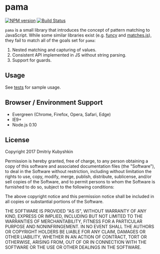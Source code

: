 # pama

[![NPM version](https://badge.fury.io/js/pama.svg)](https://npmjs.org/package/pama)
[![Build Status][travis-image]][travis-url]

[project-url]: https://github.com/grassator/pama
[travis-url]: https://travis-ci.org/grassator/pama
[travis-image]: https://travis-ci.org/grassator/pama.svg?branch=master

`pama` is a small library that introduces the concept of pattern matching to JavaScript. While some similar libraries exist (e.g. [funcy](https://www.npmjs.com/package/funcy) and [matches.js](https://github.com/natefaubion/matches.js)), they fail to match all of the goals set for `pama`:

1. Nested matching and capturing of values.
2. Consistent API implemented in JS without string parsing.
3. Support for guards.

## Usage

See [tests](index.test.js) for sample usage.

## Browser / Environment Support

* Evergreen (Chrome, Firefox, Opera, Safari, Edge)
* IE9+
* Node.js 0.10

## License

Copyright 2017 Dmitriy Kubyshkin

Permission is hereby granted, free of charge, to any person obtaining a copy
of this software and associated documentation files (the "Software"), to deal
in the Software without restriction, including without limitation the rights
to use, copy, modify, merge, publish, distribute, sublicense, and/or sell
copies of the Software, and to permit persons to whom the Software is
furnished to do so, subject to the following conditions:

The above copyright notice and this permission notice shall be included in all
copies or substantial portions of the Software.

THE SOFTWARE IS PROVIDED "AS IS", WITHOUT WARRANTY OF ANY KIND, EXPRESS OR
IMPLIED, INCLUDING BUT NOT LIMITED TO THE WARRANTIES OF MERCHANTABILITY,
FITNESS FOR A PARTICULAR PURPOSE AND NONINFRINGEMENT. IN NO EVENT SHALL THE
AUTHORS OR COPYRIGHT HOLDERS BE LIABLE FOR ANY CLAIM, DAMAGES OR OTHER
LIABILITY, WHETHER IN AN ACTION OF CONTRACT, TORT OR OTHERWISE, ARISING FROM,
OUT OF OR IN CONNECTION WITH THE SOFTWARE OR THE USE OR OTHER DEALINGS IN THE
SOFTWARE.
